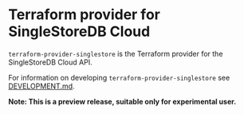 # Terraform provider for SingleStoreDB Cloud

`terraform-provider-singlestore` is the Terraform provider for the SingleStoreDB Cloud API.

For information on developing `terraform-provider-singlestore` see [DEVELOPMENT.md](DEVELOPMENT.md).

**Note: This is a preview release, suitable only for experimental user.**